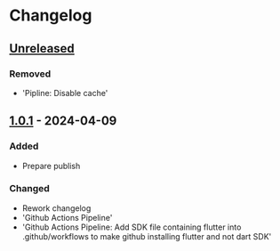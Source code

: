 # Changelog

## [Unreleased]

### Removed

- 'Pipline: Disable cache'

## [1.0.1] - 2024-04-09

### Added

- Prepare publish

### Changed

- Rework changelog
- 'Github Actions Pipeline'
- 'Github Actions Pipeline: Add SDK file containing flutter into .github/workflows to make github installing flutter and not dart SDK'

[Unreleased]: https://github.com/inlavigo/gg_cache/compare/1.0.1...HEAD
[1.0.1]: https://github.com/inlavigo/gg_cache/tag/%tag
